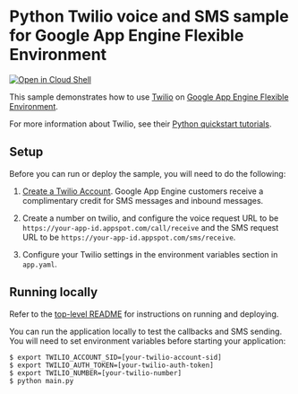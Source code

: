 # Python Twilio voice and SMS sample for Google App Engine Flexible Environment

[![Open in Cloud Shell][shell_img]][shell_link]

[shell_img]: http://gstatic.com/cloudssh/images/open-btn.png
[shell_link]: https://console.cloud.google.com/cloudshell/open?git_repo=https://github.com/GoogleCloudPlatform/python-docs-samples&page=editor&open_in_editor=appengine/flexible_python37_and_earlier/twilio/README.md

This sample demonstrates how to use [Twilio](https://www.twilio.com) on [Google App Engine Flexible Environment](https://cloud.google.com/appengine).

For more information about Twilio, see their [Python quickstart tutorials](https://www.twilio.com/docs/quickstart/python).

## Setup

Before you can run or deploy the sample, you will need to do the following:

1. [Create a Twilio Account](http://ahoy.twilio.com/googlecloudplatform). Google App Engine
customers receive a complimentary credit for SMS messages and inbound messages.

2. Create a number on twilio, and configure the voice request URL to be ``https://your-app-id.appspot.com/call/receive``
and the SMS request URL to be ``https://your-app-id.appspot.com/sms/receive``.

3. Configure your Twilio settings in the environment variables section in ``app.yaml``.

## Running locally

Refer to the [top-level README](../README.md) for instructions on running and deploying.

You can run the application locally to test the callbacks and SMS sending. You
will need to set environment variables before starting your application:

    $ export TWILIO_ACCOUNT_SID=[your-twilio-account-sid]
    $ export TWILIO_AUTH_TOKEN=[your-twilio-auth-token]
    $ export TWILIO_NUMBER=[your-twilio-number]
    $ python main.py
